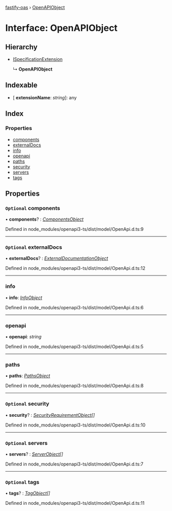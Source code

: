 [fastify-oas](../README.md) › [OpenAPIObject](openapiobject.md)

# Interface: OpenAPIObject

## Hierarchy

* [ISpecificationExtension](ispecificationextension.md)

  ↳ **OpenAPIObject**

## Indexable

* \[ **extensionName**: *string*\]: any

## Index

### Properties

* [components](openapiobject.md#optional-components)
* [externalDocs](openapiobject.md#optional-externaldocs)
* [info](openapiobject.md#info)
* [openapi](openapiobject.md#openapi)
* [paths](openapiobject.md#paths)
* [security](openapiobject.md#optional-security)
* [servers](openapiobject.md#optional-servers)
* [tags](openapiobject.md#optional-tags)

## Properties

### `Optional` components

• **components**? : *[ComponentsObject](componentsobject.md)*

Defined in node_modules/openapi3-ts/dist/model/OpenApi.d.ts:9

___

### `Optional` externalDocs

• **externalDocs**? : *[ExternalDocumentationObject](externaldocumentationobject.md)*

Defined in node_modules/openapi3-ts/dist/model/OpenApi.d.ts:12

___

###  info

• **info**: *[InfoObject](infoobject.md)*

Defined in node_modules/openapi3-ts/dist/model/OpenApi.d.ts:6

___

###  openapi

• **openapi**: *string*

Defined in node_modules/openapi3-ts/dist/model/OpenApi.d.ts:5

___

###  paths

• **paths**: *[PathsObject](pathsobject.md)*

Defined in node_modules/openapi3-ts/dist/model/OpenApi.d.ts:8

___

### `Optional` security

• **security**? : *[SecurityRequirementObject](securityrequirementobject.md)[]*

Defined in node_modules/openapi3-ts/dist/model/OpenApi.d.ts:10

___

### `Optional` servers

• **servers**? : *[ServerObject](serverobject.md)[]*

Defined in node_modules/openapi3-ts/dist/model/OpenApi.d.ts:7

___

### `Optional` tags

• **tags**? : *[TagObject](tagobject.md)[]*

Defined in node_modules/openapi3-ts/dist/model/OpenApi.d.ts:11
